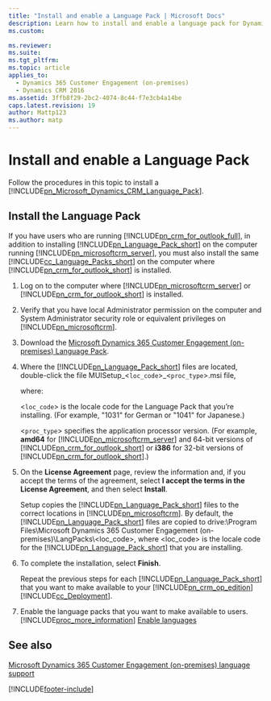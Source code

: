 ```yaml
---
title: "Install and enable a Language Pack | Microsoft Docs"
description: Learn how to install and enable a language pack for Dynamics 365 Customer Engagement (on-premises)
ms.custom: 

ms.reviewer: 
ms.suite: 
ms.tgt_pltfrm: 
ms.topic: article
applies_to: 
  - Dynamics 365 Customer Engagement (on-premises)
  - Dynamics CRM 2016
ms.assetid: 3ffb8f29-2bc2-4074-8c44-f7e3cb4a14be
caps.latest.revision: 19
author: Mattp123
ms.author: matp
---
```

# Install and enable a Language Pack



Follow the procedures in this topic to install a [!INCLUDE[pn_Microsoft_Dynamics_CRM_Language_Pack](../includes/pn-microsoft-dynamics-crm-language-pack.md)].  
  

## Install the Language Pack 
 If you have users who are running [!INCLUDE[pn_crm_for_outlook_full](../includes/pn-crm-for-outlook-full.md)], in addition to installing [!INCLUDE[pn_Language_Pack_short](../includes/pn-language-pack-short.md)] on the computer running [!INCLUDE[pn_microsoftcrm_server](../includes/pn-microsoftcrm-server.md)], you must also install the same [!INCLUDE[cc_Language_Packs_short](../includes/cc-language-packs-short.md)] on the computer where [!INCLUDE[pn_crm_for_outlook_short](../includes/pn-crm-for-outlook-short.md)] is installed.  
  
1.  Log on to the computer where [!INCLUDE[pn_microsoftcrm_server](../includes/pn-microsoftcrm-server.md)] or [!INCLUDE[pn_crm_for_outlook_short](../includes/pn-crm-for-outlook-short.md)] is installed.  
  
2.  Verify that you have local Administrator permission on the computer and System Administrator security role or equivalent privileges on [!INCLUDE[pn_microsoftcrm](../includes/pn-microsoftcrm.md)].  
  
3. Download the [Microsoft Dynamics 365 Customer Engagement (on-premises) Language Pack](https://go.microsoft.com/fwlink/?linkid=2025434).  
  
4.  Where the [!INCLUDE[pn_Language_Pack_short](../includes/pn-language-pack-short.md)] files are located, double-click the file MUISetup_<`loc_code`>_<`proc_type`>.msi file,  
  
     where:  
  
     <`loc_code`> is the locale code for the Language Pack that you’re installing. (For example, "1031" for German or "1041" for Japanese.)  
  
     <`proc_type`> specifies the application processor version. (For example, **amd64** for [!INCLUDE[pn_microsoftcrm_server](../includes/pn-microsoftcrm-server.md)] and 64-bit versions of [!INCLUDE[pn_crm_for_outlook_short](../includes/pn-crm-for-outlook-short.md)] or **i386** for 32-bit versions of [!INCLUDE[pn_crm_for_outlook_short](../includes/pn-crm-for-outlook-short.md)].)  
  
5.  On the  **License Agreement** page, review the information and, if you accept the terms of the agreement, select **I accept the terms in the License Agreement**, and then select **Install**.  
  
     Setup copies the [!INCLUDE[pn_Language_Pack_short](../includes/pn-language-pack-short.md)] files to the correct locations in [!INCLUDE[pn_microsoftcrm](../includes/pn-microsoftcrm.md)]. By default, the [!INCLUDE[pn_Language_Pack_short](../includes/pn-language-pack-short.md)] files are copied to drive:\Program Files\Microsoft Dynamics 365 Customer Engagement (on-premises)\LangPacks\\<loc_code>, where <loc_code> is the locale code for the [!INCLUDE[pn_Language_Pack_short](../includes/pn-language-pack-short.md)] that you are installing.  
  
6.  To complete the installation, select **Finish**.  
  
     Repeat the previous steps for each [!INCLUDE[pn_Language_Pack_short](../includes/pn-language-pack-short.md)] that you want to make available to your [!INCLUDE[pn_crm_op_edition](../includes/pn-crm-op-edition.md)] [!INCLUDE[cc_Deployment](../includes/cc-deployment.md)].  
  
7.  Enable the language packs that you want to make available to users. [!INCLUDE[proc_more_information](../includes/proc-more-information.md)] [Enable languages](../admin/enable-languages.md)  
  
## See also  
[Microsoft Dynamics 365 Customer Engagement (on-premises) language support](microsoft-dynamics-365-language-support.md)



[!INCLUDE[footer-include](../../../includes/footer-banner.md)]

